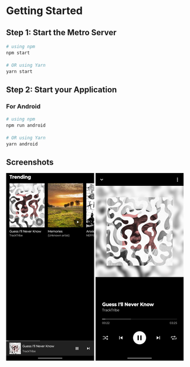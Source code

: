 # Getting Started

## Step 1: Start the Metro Server

```bash
# using npm
npm start

# OR using Yarn
yarn start
```

## Step 2: Start your Application

### For Android

```bash
# using npm
npm run android

# OR using Yarn
yarn android
```

## Screenshots

<img src="./screenshots/screenshot1.png" width="240" />
<img src="./screenshots/screenshot2.png" width="240" />
